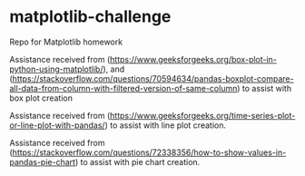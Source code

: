 # matplotlib-challenge
Repo for Matplotlib homework

Assistance received from (https://www.geeksforgeeks.org/box-plot-in-python-using-matplotlib/), and (https://stackoverflow.com/questions/70594634/pandas-boxplot-compare-all-data-from-column-with-filtered-version-of-same-column) to assist with box plot creation

Assistance received from (https://www.geeksforgeeks.org/time-series-plot-or-line-plot-with-pandas/) to assist with line plot creation.

Assistance received from (https://stackoverflow.com/questions/72338356/how-to-show-values-in-pandas-pie-chart) to assist with pie chart creation.

